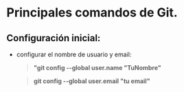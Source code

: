 # Principales comandos de Git.
## Configuración inicial:
+ configurar el nombre de usuario y email:

  > **"git config --global user.name "TuNombre"**

  >**git config --global user.email "tu email"**
